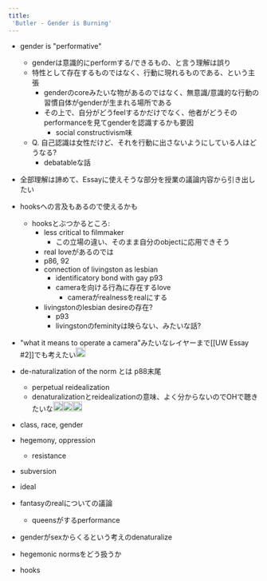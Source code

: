 ```yaml
---
title:
 'Butler - Gender is Burning'
---
```


- gender is "performative"
    - genderは意識的にperformする/できるもの、と言う理解は誤り
    - 特性として存在するものではなく、行動に現れるものである、という主張
        - genderのcoreみたいな物があるのではなく、無意識/意識的な行動の習慣自体がgenderが生まれる場所である
        - その上で、自分がどうfeelするかだけでなく、他者がどうそのperformanceを見てgenderを認識するかも要因
            - social constructivism味
    - Q. 自己認識は女性だけど、それを行動に出さないようにしている人はどうなる?
        - debatableな話

- 全部理解は諦めて、Essayに使えそうな部分を授業の議論内容から引き出したい

- hooksへの言及もあるので使えるかも
    - hooksとぶつかるところ:
        - less critical to filmmaker
            - この立場の違い、そのまま自分のobjectに応用できそう
        - real loveがあるのでは
        - p86, 92
        - connection of livingston as lesbian
            - identificatory bond with gay p93
            - cameraを向ける行為に存在するlove
                - cameraがrealnessをrealにする
        - livingstonのlesbian desireの存在?
            - p93
            - livingstonのfeminityは映らない、みたいな話?
- "what it means to operate a camera"みたいなレイヤーまで[[UW Essay #2]]でも考えたい<img src='https://scrapbox.io/api/pages/blu3mo-public/blu3mo/icon' alt='blu3mo.icon' height="19.5"/>
- de-naturalization of the norm とは p88末尾
    - perpetual reidealization
    - denaturalizationとreidealizationの意味、よく分からないのでOHで聴きたいな<img src='https://scrapbox.io/api/pages/blu3mo-public/blu3mo/icon' alt='blu3mo.icon' height="19.5"/><img src='https://scrapbox.io/api/pages/blu3mo-public/blu3mo/icon' alt='blu3mo.icon' height="19.5"/><img src='https://scrapbox.io/api/pages/blu3mo-public/blu3mo/icon' alt='blu3mo.icon' height="19.5"/>

- class, race, gender
- hegemony, oppression
    - resistance
- subversion
- ideal

- fantasyのrealについての議論
    - queensがするperformance
- genderがsexからくるという考えのdenaturalize
- hegemonic normsをどう扱うか
- hooks


